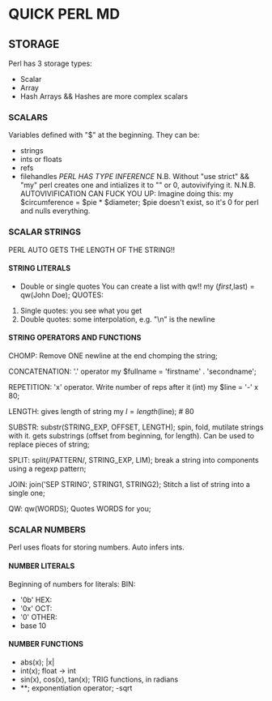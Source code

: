 # QUICK PERL MD 
## STORAGE
Perl has 3 storage types:
- Scalar
- Array
- Hash
Arrays && Hashes are more complex scalars
### SCALARS
Variables defined with "$" at the beginning. They can be:
- strings
- ints or floats
- refs
- filehandles
*PERL HAS TYPE INFERENCE*
N.B. Without "use strict" && "my" perl creates one and intializes it to "" or 0, autovivifying it.
N.N.B. AUTOVIVIFICATION CAN FUCK YOU UP:
Imagine doing this:
my $circumference = $pie * $diameter;
$pie doesn't exist, so it's 0 for perl and nulls everything.
### SCALAR STRINGS
PERL AUTO GETS THE LENGTH OF THE STRING!!
#### STRING LITERALS
- Double or single quotes
You can create a list with qw!!
my ($first,$last) = qw(John Doe);
QUOTES:
1. Single quotes: you see what you get
2. Double quotes: some interpolation, e.g. "\n" is the newline
#### STRING OPERATORS AND FUNCTIONS
CHOMP: Remove ONE newline at the end chomping the string;

CONCATENATION: '.' operator
my $fullname = 'firstname' . 'secondname';

REPETITION: 'x' operator. Write number of reps after it (int)
my $line = '-' x 80;

LENGTH: gives length of string
my $l = length($line); # 80

SUBSTR: substr(STRING_EXP, OFFSET, LENGTH);
spin, fold, mutilate strings with it. gets substrings (offset from beginning, for length). Can be used to replace pieces of string;

SPLIT: split(/PATTERN/, STRING_EXP, LIM);
break a string into components using a regexp pattern;

JOIN: join('SEP STRING', STRING1, STRING2);
Stitch a list of string into a single one;

QW: qw(WORDS);
Quotes WORDS for you;
### SCALAR NUMBERS
Perl uses floats for storing numbers. Auto infers ints.
#### NUMBER LITERALS
Beginning of numbers for literals:
BIN:
- '0b'
HEX:
- '0x'
OCT:
- '0'
OTHER:
- base 10
#### NUMBER FUNCTIONS
- abs(x); |x|
- int(x); float -> int
- sin(x), cos(x), tan(x); TRIG functions, in radians
- **; exponentiation operator;
-sqrt

